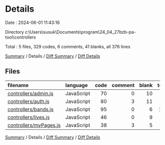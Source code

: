 # Details

Date : 2024-06-01 11:43:16

Directory c:\\Users\\susuk\\Documents\\program\\24_04_27bzb-pa-tool\\controllers

Total : 5 files,  329 codes, 6 comments, 41 blanks, all 376 lines

[Summary](results.md) / Details / [Diff Summary](diff.md) / [Diff Details](diff-details.md)

## Files
| filename | language | code | comment | blank | total |
| :--- | :--- | ---: | ---: | ---: | ---: |
| [controllers/admin.js](/controllers/admin.js) | JavaScript | 70 | 0 | 10 | 80 |
| [controllers/auth.js](/controllers/auth.js) | JavaScript | 80 | 3 | 11 | 94 |
| [controllers/bands.js](/controllers/bands.js) | JavaScript | 95 | 0 | 6 | 101 |
| [controllers/lives.js](/controllers/lives.js) | JavaScript | 46 | 0 | 9 | 55 |
| [controllers/myPages.js](/controllers/myPages.js) | JavaScript | 38 | 3 | 5 | 46 |

[Summary](results.md) / Details / [Diff Summary](diff.md) / [Diff Details](diff-details.md)